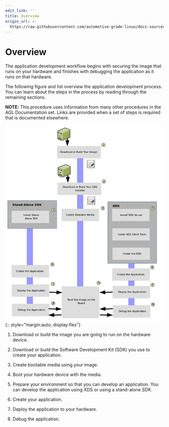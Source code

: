 ```yaml
---
edit_link: ''
title: Overview
origin_url: >-
  https://raw.githubusercontent.com/automotive-grade-linux/docs-sources/icefish/docs/getting-started/app-workflow-intro.md
---
```


<!-- WARNING: This file is generated by fetch_docs.js using /home/boron/Documents/AGL/docs-webtemplate/site/_data/tocs/getting_started/icefish/image-development-workflow-getting-started-book.yml -->

# Overview #

The application development workflow begins with securing the image
that runs on your hardware and finishes with debugging the application
as it runs on that hardware.

The following figure and list overview the application development
process.
You can learn about the steps in the process by reading through the
remaining sections.

**NOTE:** This procedure uses information from many other procedures
in the AGL Documentation set.
Links are provided when a set of steps is required that is documented
elsewhere.

![](images/app-developer-workflow.png){:: style="margin:auto; display:flex"}

1. Download or build the image you are going to run on the hardware device.

2. Download or build the Software Development Kit (SDK) you use to create your application.

3. Create bootable media using your image.

4. Boot your hardware device with the media.

5. Prepare your environment so that you can develop an application.
   You can develop the application using XDS or using a stand-alone SDK.

6. Create your application.

7. Deploy the application to your hardware.

8. Debug the application.
